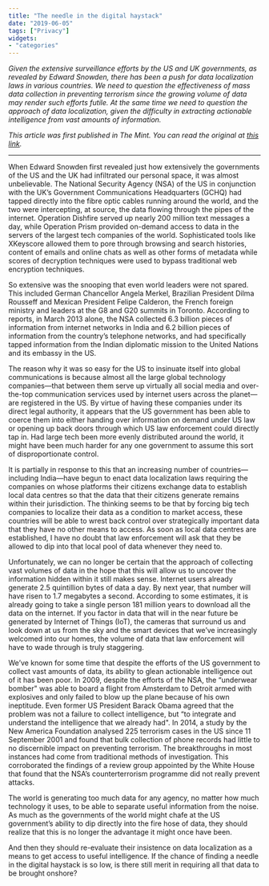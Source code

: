 ```yaml
---
title: "The needle in the digital haystack"
date: "2019-06-05"
tags: ["Privacy"]
widgets: 
- "categories"
---
```


*Given the extensive surveillance efforts by the US and UK governments, as revealed by Edward Snowden, there has been a push for data localization laws in various countries. We need to question the effectiveness of mass data collection in preventing terrorism since the growing volume of data may render such efforts futile. At the same time we need to question the approach of data localization, given the difficulty in extracting actionable intelligence from vast amounts of information.*
<!--more-->
*This article was first published in The Mint. You can read the original at [this link](https://www.livemint.com/opinion/columns/opinion-the-needle-in-the-digital-haystack-1559636833568.html).*

---

When Edward Snowden first revealed just how extensively the governments of the US and the UK had infiltrated our personal space, it was almost unbelievable. The National Security Agency (NSA) of the US in conjunction with the UK’s Government Communications Headquarters (GCHQ) had tapped directly into the fibre optic cables running around the world, and the two were intercepting, at source, the data flowing through the pipes of the internet. Operation Dishfire served up nearly 200 million text messages a day, while Operation Prism provided on-demand access to data in the servers of the largest tech companies of the world. Sophisticated tools like XKeyscore allowed them to pore through browsing and search histories, content of emails and online chats as well as other forms of metadata while scores of decryption techniques were used to bypass traditional web encryption techniques.

So extensive was the snooping that even world leaders were not spared. This included German Chancellor Angela Merkel, Brazilian President Dilma Rousseff and Mexican President Felipe Calderon, the French foreign ministry and leaders at the G8 and G20 summits in Toronto. According to reports, in March 2013 alone, the NSA collected 6.3 billion pieces of information from internet networks in India and 6.2 billion pieces of information from the country’s telephone networks, and had specifically tapped information from the Indian diplomatic mission to the United Nations and its embassy in the US.

The reason why it was so easy for the US to insinuate itself into global communications is because almost all the large global technology companies—that between them serve up virtually all social media and over-the-top communication services used by internet users across the planet—are registered in the US. By virtue of having these companies under its direct legal authority, it appears that the US government has been able to coerce them into either handing over information on demand under US law or opening up back doors through which US law enforcement could directly tap in. Had large tech been more evenly distributed around the world, it might have been much harder for any one government to assume this sort of disproportionate control.

It is partially in response to this that an increasing number of countries—including India—have begun to enact data localization laws requiring the companies on whose platforms their citizens exchange data to establish local data centres so that the data that their citizens generate remains within their jurisdiction. The thinking seems to be that by forcing big tech companies to localize their data as a condition to market access, these countries will be able to wrest back control over strategically important data that they have no other means to access. As soon as local data centres are established, I have no doubt that law enforcement will ask that they be allowed to dip into that local pool of data whenever they need to.

Unfortunately, we can no longer be certain that the approach of collecting vast volumes of data in the hope that this will allow us to uncover the information hidden within it still makes sense. Internet users already generate 2.5 quintillion bytes of data a day. By next year, that number will have risen to 1.7 megabytes a second. According to some estimates, it is already going to take a single person 181 million years to download all the data on the internet. If you factor in data that will in the near future be generated by Internet of Things (IoT), the cameras that surround us and look down at us from the sky and the smart devices that we’ve increasingly welcomed into our homes, the volume of data that law enforcement will have to wade through is truly staggering.

We’ve known for some time that despite the efforts of the US government to collect vast amounts of data, its ability to glean actionable intelligence out of it has been poor. In 2009, despite the efforts of the NSA, the “underwear bomber" was able to board a flight from Amsterdam to Detroit armed with explosives and only failed to blow up the plane because of his own ineptitude. Even former US President Barack Obama agreed that the problem was not a failure to collect intelligence, but “to integrate and understand the intelligence that we already had". In 2014, a study by the New America Foundation analysed 225 terrorism cases in the US since 11 September 2001 and found that bulk collection of phone records had little to no discernible impact on preventing terrorism. The breakthroughs in most instances had come from traditional methods of investigation. This corroborated the findings of a review group appointed by the White House that found that the NSA’s counterterrorism programme did not really prevent attacks.

The world is generating too much data for any agency, no matter how much technology it uses, to be able to separate useful information from the noise. As much as the governments of the world might chafe at the US government’s ability to dip directly into the fire hose of data, they should realize that this is no longer the advantage it might once have been.

And then they should re-evaluate their insistence on data localization as a means to get access to useful intelligence. If the chance of finding a needle in the digital haystack is so low, is there still merit in requiring all that data to be brought onshore?

